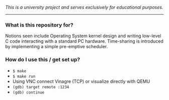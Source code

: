 *This is a university project and serves exclusively for educational purposes.*
_______________________________________________________________________________

### What is this repository for? ###

Notions seen include Operating System kernel design and writing low-level C code interacting with a standard PC hardware. Time-sharing is introduced by implementing a simple pre-emptive scheduler.

### How do I use this / get set up? ###

* `$ make`
* `$ make run`
* Using VNC connect Vinagre (TCP) or visualize directly with QEMU
* `(gdb) target remote :1234`
* `(gdb) continue`
